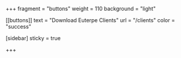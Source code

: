 +++
fragment = "buttons"
weight = 110
background = "light"

[[buttons]]
  text = "Download Euterpe Clients"
  url = "/clients"
  color = "success"

[sidebar]
  sticky = true

+++
